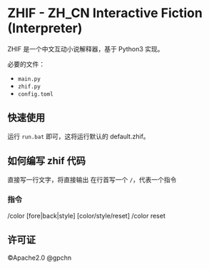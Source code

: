 # ZHIF - ZH_CN Interactive Fiction (Interpreter)

ZHIF 是一个中文互动小说解释器，基于 Python3 实现。

必要的文件：

- `main.py`
- `zhif.py`
- `config.toml`

## 快速使用

运行 `run.bat` 即可，这将运行默认的 default.zhif。

## 如何编写 zhif 代码

直接写一行文字，将直接输出
在行首写一个 `/`，代表一个指令

### 指令

/color [fore|back|style] [color/style/reset]
/color reset

## 许可证

©Apache2.0 @gpchn
